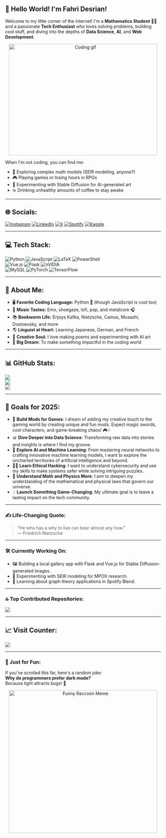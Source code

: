 ## 👋 Hello World! I'm Fahri Desrian! 
Welcome to my little corner of the internet! I'm a **Mathematics Student** 👨‍🎓 and a passionate **Tech Enthusiast** who loves solving problems, building cool stuff, and diving into the depths of **Data Science**, **AI**, and **Web Development**.  

<div align="center">
  <img src="https://media.giphy.com/media/LmNwrBhejkK9EFP504/giphy.gif" width="480" height="360" alt="Coding gif">
</div>

When I'm not coding, you can find me:
- 📖 Exploring complex math models (SEIR modeling, anyone?)
- 🎮 Playing games or losing hours in RPGs
- 🎨 Experimenting with Stable Diffusion for AI-generated art
- ☕ Drinking unhealthy amounts of coffee to stay awake

---

## 🌐 Socials:
[![Instagram](https://img.shields.io/badge/Instagram-%23E4405F.svg?logo=Instagram&logoColor=white)](https://instagram.com/ailowkeytired) [![LinkedIn](https://img.shields.io/badge/LinkedIn-%230077B5.svg?logo=linkedin&logoColor=white)](https://www.linkedin.com/in/fahri-desrian-049433247/) [![X](https://img.shields.io/badge/X-black.svg?logo=X&logoColor=white)](https://x.com/Yuuuuurei__) [![Spotify](https://img.shields.io/badge/Spotify-%1DB954.svg?logo=spotify&logoColor=white)](https://open.spotify.com/user/9b97m32mwg6iqueo5uo6hn0yl?si=3ef2a9034fc4448a) [![Kaggle](https://img.shields.io/badge/Kaggle-%23056C85.svg?logo=Kaggle&logoColor=white)](https://www.kaggle.com/yuuuuurei)

---

## 💻 Tech Stack:
![Python](https://img.shields.io/badge/python-3670A0?style=for-the-badge&logo=python&logoColor=ffdd54) ![JavaScript](https://img.shields.io/badge/javascript-%23323330.svg?style=for-the-badge&logo=javascript&logoColor=%23F7DF1E) ![LaTeX](https://img.shields.io/badge/latex-%23008080.svg?style=for-the-badge&logo=latex&logoColor=white) ![PowerShell](https://img.shields.io/badge/PowerShell-%235391FE.svg?style=for-the-badge&logo=powershell&logoColor=white)  
![Vue.js](https://img.shields.io/badge/vue.js-%2335495e.svg?style=for-the-badge&logo=vuedotjs&logoColor=%234FC08D) ![Flask](https://img.shields.io/badge/flask-%23000.svg?style=for-the-badge&logo=flask&logoColor=white) ![nVIDIA](https://img.shields.io/badge/cuda-000000.svg?style=for-the-badge&logo=nVIDIA&logoColor=green)  
![MySQL](https://img.shields.io/badge/mysql-4479A1.svg?style=for-the-badge&logo=mysql&logoColor=white) ![PyTorch](https://img.shields.io/badge/PyTorch-%23EE4C2C.svg?style=for-the-badge&logo=PyTorch&logoColor=white) ![TensorFlow](https://img.shields.io/badge/TensorFlow-%23FF6F00.svg?style=for-the-badge&logo=TensorFlow&logoColor=white)

---

## 🌟 About Me:
- 🖥️ **Favorite Coding Language:** Python 🐍 (though JavaScript is cool too)  
- 🎵 **Music Tastes:** Emo, shoegaze, lofi, pop, and metalcore 🎧  
- 📚 **Bookworm Life:** Enjoys Kafka, Nietzsche, Camus, Musashi, Dostoevsky, and more  
- 🌎 **Linguist at Heart:** Learning Japanese, German, and French  
- 🎨 **Creative Soul:** I love making poems and experimenting with AI art  
- 🎯 **Big Dream:** To make something impactful in the coding world  

---

## 📊 GitHub Stats:
![](https://github-readme-stats.vercel.app/api?username=Yuuuuurei&theme=dark&hide_border=false&include_all_commits=true&count_private=false)<br/>
![](https://github-readme-streak-stats.herokuapp.com/?user=Yuuuuurei&theme=dark&hide_border=false)<br/>
![](https://github-readme-stats.vercel.app/api/top-langs/?username=Yuuuuurei&theme=dark&hide_border=false&include_all_commits=true&count_private=false&layout=compact)

---

## 🎯 Goals for 2025:
- 🚀 **Build Mods for Games**: I dream of adding my creative touch to the gaming world by creating unique and fun mods. Expect magic swords, cool characters, and game-breaking chaos! 🎮✨  
- 📊 **Dive Deeper into Data Science**: Transforming raw data into stories and insights is where I find my groove.  
- 🤖 **Explore AI and Machine Learning**: From mastering neural networks to crafting innovative machine learning models, I want to explore the uncharted territories of artificial intelligence and beyond.  
- 🕵️‍♂️ **Learn Ethical Hacking**: I want to understand cybersecurity and use my skills to make systems safer while solving intriguing puzzles.  
- 🌌 **Understand Math and Physics More**: I aim to deepen my understanding of the mathematical and physical laws that govern our universe.  
- 💡 **Launch Something Game-Changing**: My ultimate goal is to leave a lasting impact on the tech community.  

---

### ✍️ Life-Changing Quote:
> “He who has a why to live can bear almost any how.”  
> — Friedrich Nietzsche

---

### 🛠️ Currently Working On:
- 🖼️ Building a local gallery app with Flask and Vue.js for Stable Diffusion-generated images.  
- 🧪 Experimenting with SEIR modeling for MPOX research.  
- 🧠 Learning about graph theory applications in Spotify Blend.

---

### 🔝 Top Contributed Repositories:
![](https://github-contributor-stats.vercel.app/api?username=Yuuuuurei&limit=5&theme=dark&combine_all_yearly_contributions=true)

---

## 📈 Visit Counter:
[![](https://visitcount.itsvg.in/api?id=Yuuuuurei&icon=1&color=3)](https://visitcount.itsvg.in)

---

### 🐾 Just for Fun:
If you've scrolled this far, here's a random joke:  
**Why do programmers prefer dark mode?**  
Because light attracts bugs! 🐞
<div align="center">
  <img src="https://media.giphy.com/media/aQwvKKi4Lv3t63nZl9/giphy.gif" width="480" height="461" alt="Funny Raccoon Meme">
</div>
